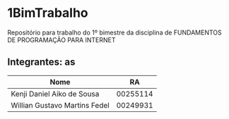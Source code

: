 # 1BimTrabalho
Repositório para trabalho do 1º bimestre da disciplina de FUNDAMENTOS DE PROGRAMAÇÃO PARA INTERNET

## Integrantes: as

| Nome | RA |
| --- | --- |
| Kenji Daniel Aiko de Sousa | 00255114 |
| Willian Gustavo Martins Fedel | 00249931 |
